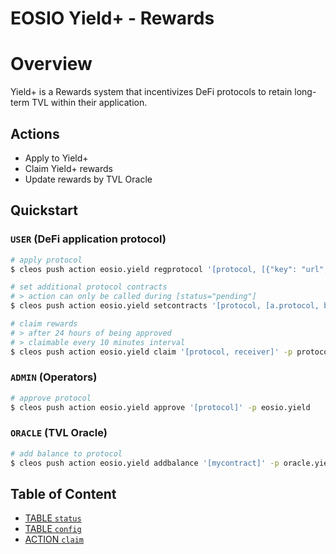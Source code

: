 # EOSIO Yield+ - Rewards

# Overview

Yield+ is a Rewards system that incentivizes DeFi protocols to retain long-term TVL within their application.

## Actions

- Apply to Yield+
- Claim Yield+ rewards
- Update rewards by TVL Oracle

## Quickstart

### `USER` (DeFi application protocol)

```bash
# apply protocol
$ cleos push action eosio.yield regprotocol '[protocol, [{"key": "url", "value": "https://mywebsite.com"}]]' -p protocol

# set additional protocol contracts
# > action can only be called during [status="pending"]
$ cleos push action eosio.yield setcontracts '[protocol, [a.protocol, b.protocol]]' -p protocol -p a.protocol -p b.protocol

# claim rewards
# > after 24 hours of being approved
# > claimable every 10 minutes interval
$ cleos push action eosio.yield claim '[protocol, receiver]' -p protocol
```

### `ADMIN` (Operators)

```bash
# approve protocol
$ cleos push action eosio.yield approve '[protocol]' -p eosio.yield
```

### `ORACLE` (TVL Oracle)

```bash
# add balance to protocol
$ cleos push action eosio.yield addbalance '[mycontract]' -p oracle.yield
```

## Table of Content

- [TABLE `status`](#table-status)
- [TABLE `config`](#table-config)
- [ACTION `claim`](#action-claim)
